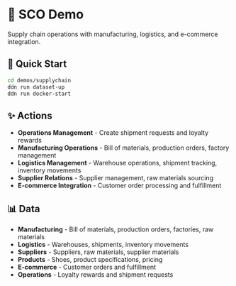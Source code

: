 # 👟 SCO Demo

Supply chain operations with manufacturing, logistics, and e-commerce integration.

## 🚀 Quick Start

```bash
cd demos/supplychain
ddn run dataset-up
ddn run docker-start
```

## ✨ Actions

- **Operations Management** - Create shipment requests and loyalty rewards
- **Manufacturing Operations** - Bill of materials, production orders, factory management
- **Logistics Management** - Warehouse operations, shipment tracking, inventory movements
- **Supplier Relations** - Supplier management, raw materials sourcing
- **E-commerce Integration** - Customer order processing and fulfillment

## 📊 Data

- **Manufacturing** - Bill of materials, production orders, factories, raw materials
- **Logistics** - Warehouses, shipments, inventory movements
- **Suppliers** - Suppliers, raw materials, supplier materials
- **Products** - Shoes, product specifications, pricing
- **E-commerce** - Customer orders and fulfillment
- **Operations** - Loyalty rewards and shipment requests

